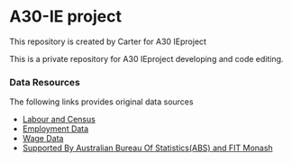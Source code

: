 # A30-IE project
This repository is created by Carter for A30 IEproject
<p>This is a private repository for A30 IEproject developing and code editing.</p>
<h3>Data Resources</h3>
      <p>The following links provides original data sources</p>
      <ul class="nav nav-pills flex-column">
        <li class="nav-item">
          <a class="nav-link active" href="https://www.abs.gov.au/AUSSTATS/abs@.nsf/DetailsPage/6306.0May%202018?OpenDocument">Labour and Census</a>
        </li>
        <li class="nav-item">
          <a class="nav-link" href="https://www.abs.gov.au/AUSSTATS/abs@.nsf/DetailsPage/6202.0Mar%202019?OpenDocument">Employment Data</a>
        </li>
        <li class="nav-item">
          <a class="nav-link" href="https://www.abs.gov.au/AUSSTATS/abs@.nsf/DetailsPage/6302.0Nov%202018?OpenDocument">Wage Data</a>
        </li>
        <li class="nav-item">
          <a class="nav-link disabled" href="#">Supported By Australian Bureau Of Statistics(ABS) and FIT Monash</a>
        </li>
